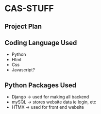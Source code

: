 # CAS-STUFF
## Project Plan 

## Coding Language Used
- Python
- Html
- Css
- Javascript?


## Python Packages Used
- Django -> used for making all backend
- mySQL -> stores website data ie login, etc
- HTMX -> used for front end website
